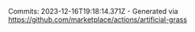 Commits: 2023-12-16T19:18:14.371Z - Generated via https://github.com/marketplace/actions/artificial-grass
<br>
